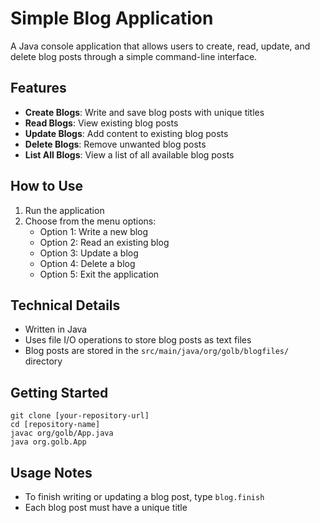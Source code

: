 # Simple Blog Application

A Java console application that allows users to create, read, update, and delete blog posts through a simple command-line interface.

## Features

- **Create Blogs**: Write and save blog posts with unique titles
- **Read Blogs**: View existing blog posts
- **Update Blogs**: Add content to existing blog posts
- **Delete Blogs**: Remove unwanted blog posts
- **List All Blogs**: View a list of all available blog posts

## How to Use

1. Run the application
2. Choose from the menu options:
   - Option 1: Write a new blog
   - Option 2: Read an existing blog
   - Option 3: Update a blog
   - Option 4: Delete a blog
   - Option 5: Exit the application

## Technical Details

- Written in Java
- Uses file I/O operations to store blog posts as text files
- Blog posts are stored in the `src/main/java/org/golb/blogfiles/` directory

## Getting Started

```
git clone [your-repository-url]
cd [repository-name]
javac org/golb/App.java
java org.golb.App
```

## Usage Notes

- To finish writing or updating a blog post, type `blog.finish`
- Each blog post must have a unique title
